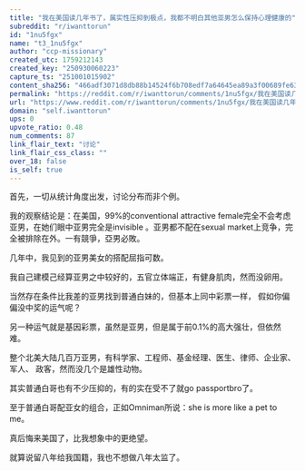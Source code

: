 ```yaml
---
title: "我在美国读几年书了，属实性压抑到极点，我都不明白其他亚男怎么保持心理健康的"
subreddit: "r/iwanttorun"
id: "1nu5fgx"
name: "t3_1nu5fgx"
author: "ccp-missionary"
created_utc: 1759212143
created_key: "250930060223"
capture_ts: "251001015902"
content_sha256: "466adf3071d8db88b14524f6b708edf7a64645ea89a3f00689fe63c417754565"
permalink: "https://reddit.com/r/iwanttorun/comments/1nu5fgx/我在美国读几年书了属实性压抑到极点我都不明白其他亚男怎么保持心理健康的/"
url: "https://www.reddit.com/r/iwanttorun/comments/1nu5fgx/我在美国读几年书了属实性压抑到极点我都不明白其他亚男怎么保持心理健康的/"
domain: "self.iwanttorun"
ups: 0
upvote_ratio: 0.48
num_comments: 87
link_flair_text: "讨论"
link_flair_css_class: ""
over_18: false
is_self: true
---
```


首先，一切从统计角度出发，讨论分布而非个例。

我的观察结论是：在美国，99%的conventional attractive
female完全不会考虑亚男，在她们眼中亚男完全是invisible
。亚男都不配在sexual market上竞争，完全被排除在外。一有競爭，亞男必敗。

几年中，我见到的亚男美女的搭配屈指可数。

我自己建模己经算亚男之中较好的，五官立体端正，有健身肌肉，然而没卵用。

当然存在条件比我差的亚男找到普通白妹的，但基本上同中彩票一样，
假如你偏偏没中奖的运气呢？

另一种运气就是基因彩票，虽然是亚男，但是属于前0.1%的高大强壮，但依然难。

整个北美大陆几百万亚男，有科学家、工程师、基金经理、医生、律师、企业家、军人、
政客，然而没几个是雄性动物。

其实普通白哥也有不少压抑的，有的实在受不了就go passportbro了。

至于普通白哥配亚女的组合，正如Omniman所说：she is more like a pet to
me。

真后悔来美国了，比我想象中的更绝望。

就算说留八年给我国籍，我也不想做八年太监了。
